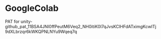 # GoogleColab

PAT for unity- 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
